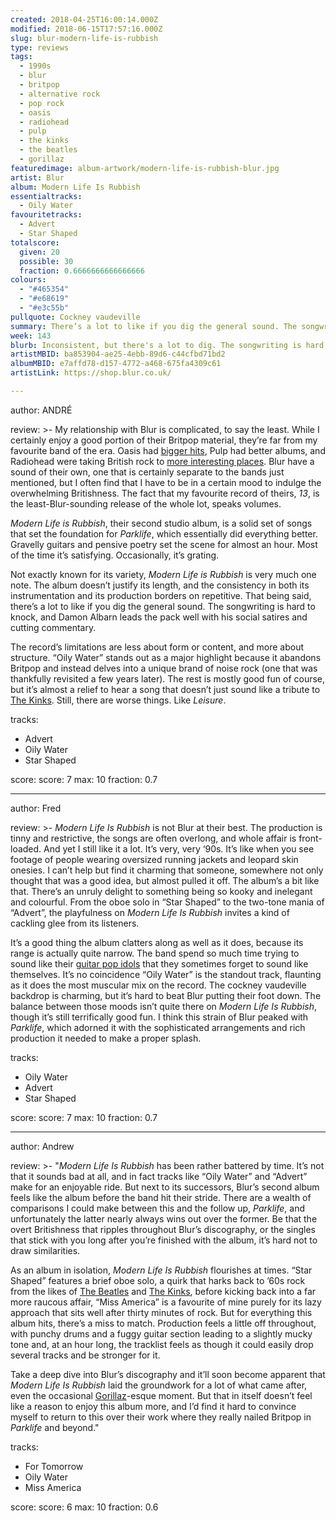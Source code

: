 ```yaml
---
created: 2018-04-25T16:00:14.000Z
modified: 2018-06-15T17:57:16.000Z
slug: blur-modern-life-is-rubbish
type: reviews
tags:
  - 1990s
  - blur
  - britpop
  - alternative rock
  - pop rock
  - oasis
  - radiohead
  - pulp
  - the kinks
  - the beatles
  - gorillaz
featuredimage: album-artwork/modern-life-is-rubbish-blur.jpg
artist: Blur
album: Modern Life Is Rubbish
essentialtracks:
  - Oily Water
favouritetracks:
  - Advert
  - Star Shaped
totalscore:
  given: 20
  possible: 30
  fraction: 0.6666666666666666
colours:
  - "#465354"
  - "#e68619"
  - "#e3c55b"
pullquote: Cockney vaudeville
summary: There’s a lot to like if you dig the general sound. The songwriting is hard to knock, and Damon Albarn leads the pack well with his social satires and cutting commentary.
week: 143
blurb: Inconsistent, but there's a lot to dig. The songwriting is hard to knock, and Damon Albarn leads the pack well with his social satires and cutting commentary.
artistMBID: ba853904-ae25-4ebb-89d6-c44cfbd71bd2
albumMBID: e7affd78-d157-4772-a468-675fa4309c61
artistLink: https://shop.blur.co.uk/

---
```


author: ANDRÉ

review: >-
  My relationship with Blur is complicated, to say the least. While I certainly enjoy a good portion of their Britpop material, they’re far from my favourite band of the era. Oasis had [bigger hits](/reviews/oasis-definitely-maybe/), Pulp had better albums, and Radiohead were taking British rock to [more interesting places](/reviews/radiohead-ok-computer/). Blur have a sound of their own, one that is certainly separate to the bands just mentioned, but I often find that I have to be in a certain mood to indulge the overwhelming Britishness. The fact that my favourite record of theirs, *13*, is the least-Blur-sounding release of the whole lot, speaks volumes. 
  
  *Modern Life is Rubbish*, their second studio album, is a solid set of songs that set the foundation for *Parklife*, which essentially did everything better. Gravelly guitars and pensive poetry set the scene for almost an hour. Most of the time it’s satisfying. Occasionally, it’s grating.

  Not exactly known for its variety, *Modern Life is Rubbish* is very much one note. The album doesn’t justify its length, and the consistency in both its instrumentation and its production borders on repetitive. That being said, there’s a lot to like if you dig the general sound. The songwriting is hard to knock, and Damon Albarn leads the pack well with his social satires and cutting commentary. 
  
  The record’s limitations are less about form or content, and more about structure. “Oily Water” stands out as a major highlight because it abandons Britpop and instead delves into a unique brand of noise rock (one that was thankfully revisited a few years later). The rest is mostly good fun of course, but it’s almost a relief to hear a song that doesn’t just sound like a tribute to [The Kinks](/reviews/the-kinks-arthur/). Still, there are worse things. Like *Leisure*.

tracks:
  - Advert
  - ­­Oily Water
  - ­­Star Shaped

score:
  score: 7
  max: 10
  fraction: 0.7

---
author: Fred

review: >-
  *Modern Life Is Rubbish* is not Blur at their best. The production is tinny and restrictive, the songs are often overlong, and whole affair is front-loaded. And yet I still like it a lot. It’s very, very ‘90s. It’s like when you see footage of people wearing oversized running jackets and leopard skin onesies. I can’t help but find it charming that someone, somewhere not only thought that was a good idea, but almost pulled it off. The album’s a bit like that. There’s an unruly delight to something being so kooky and inelegant and colourful. From the oboe solo in “Star Shaped” to the two-tone mania of “Advert”, the playfulness on *Modern Life Is Rubbish* invites a kind of cackling glee from its listeners.

  It’s a good thing the album clatters along as well as it does, because its range is actually quite narrow. The band spend so much time trying to sound like their [guitar pop idols](/reviews/the-kinks-arthur/) that they sometimes forget to sound like themselves. It’s no coincidence “Oily Water” is the standout track, flaunting as it does the most muscular mix on the record. The cockney vaudeville backdrop is charming, but it’s hard to beat Blur putting their foot down. The balance between those moods isn’t quite there on *Modern Life Is Rubbish*, though it’s still terrifically good fun. I think this strain of Blur peaked with *Parklife*, which adorned it with the sophisticated arrangements and rich production it needed to make a proper splash.

tracks:
  - Oily Water
  - ­­Advert
  - ­­Star Shaped

score:
  score: 7
  max: 10
  fraction: 0.7

---
author: Andrew

review: >-
  "*Modern Life Is Rubbish* has been rather battered by time. It’s not that it sounds bad at all, and in fact tracks like “Oily Water” and “Advert” make for an enjoyable ride. But next to its successors, Blur’s second album feels like the album before the band hit their stride. There are a wealth of comparisons I could make between this and the follow up, *Parklife*, and unfortunately the latter nearly always wins out over the former. Be that the overt Britishness that ripples throughout Blur’s discography, or the singles that stick with you long after you’re finished with the album, it’s hard not to draw similarities. 
  
  As an album in isolation, *Modern Life Is Rubbish* flourishes at times. “Star Shaped” features a brief oboe solo, a quirk that harks back to ’60s rock from the likes of [The Beatles](/reviews/the-beatles-revolver/) and [The Kinks](/reviews/the-kinks-arthur/), before kicking back into a far more raucous affair, “Miss America” is a favourite of mine purely for its lazy approach that sits well after thirty minutes of rock. But for everything this album hits, there’s a miss to match. Production feels a little off throughout, with punchy drums and a fuggy guitar section leading to a slightly mucky tone and, at an hour long, the tracklist feels as though it could easily drop several tracks and be stronger for it. 
  
  Take a deep dive into Blur’s discography and it’ll soon become apparent that *Modern Life Is Rubbish* laid the groundwork for a lot of what came after, even the occasional [Gorillaz](/reviews/gorillaz-demon-days/)-esque moment. But that in itself doesn’t feel like a reason to enjoy this album more, and I’d find it hard to convince myself to return to this over their work where they really nailed Britpop in *Parklife* and beyond."

tracks:
  - For Tomorrow
  - ­­Oily Water
  - ­­Miss America

score:
  score: 6
  max: 10
  fraction: 0.6
